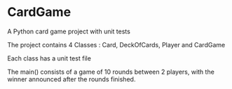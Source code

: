# CardGame
A Python card game project with unit tests

The project contains 4 Classes : Card, DeckOfCards, Player and CardGame

Each class has a unit test file

The main() consists of a game of 10 rounds between 2 players, with the winner announced after the rounds finished.
